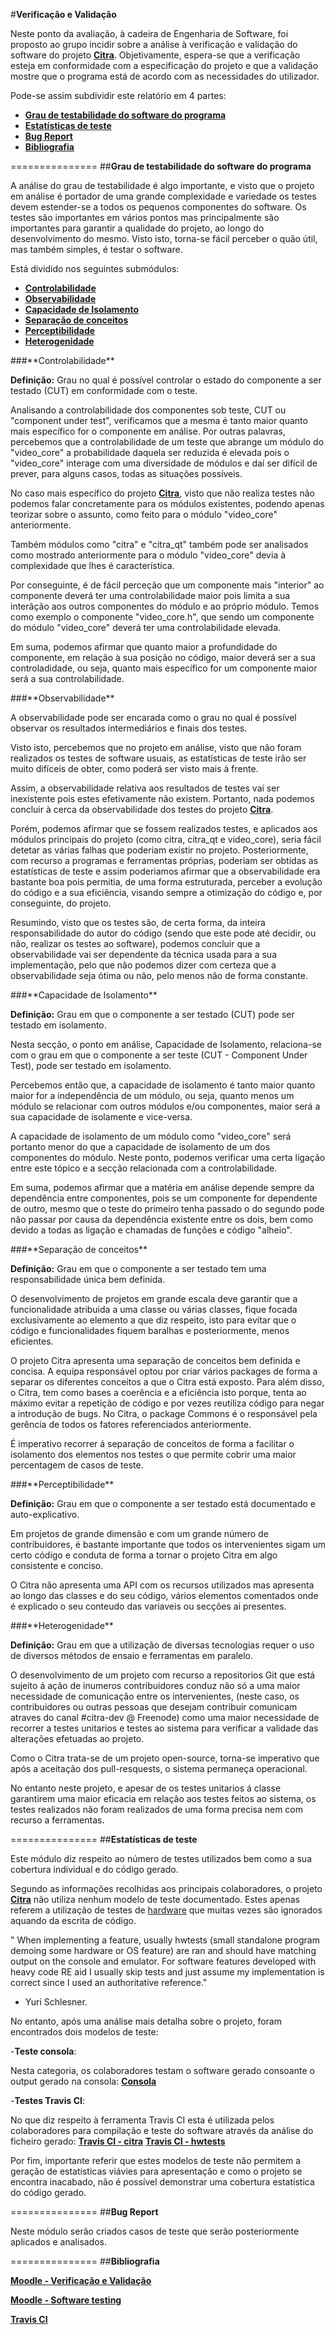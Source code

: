 #**Verificação e Validação**

Neste ponto da avaliação, à cadeira de Engenharia de Software, foi proposto ao grupo incidir sobre a análise à verificação e validação do software do projeto **[Citra](http://citra-emu.org/)**. Objetivamente, espera-se que a verificação esteja em conformidade com a especificação do projeto e que a validação mostre que o programa está de acordo com as necessidades do utilizador.

Pode-se assim subdividir este relatório em 4 partes:
- [**Grau de testabilidade do software do programa**](#modulo1)
- [**Estatísticas de teste**](#modulo2)
- [**Bug Report**](#modulo3)
- [**Bibliografia**](#modulo4)

===============
<a name="modulo1"/>
##**Grau de testabilidade do software do programa**

A análise do grau de testabilidade é algo importante, e visto que o projeto em análise é portador de uma grande complexidade e variedade os testes devem estender-se a todos os pequenos componentes do software. Os testes são importantes em vários pontos mas principalmente são importantes para garantir a qualidade do projeto, ao longo do desenvolvimento do mesmo.
Visto isto, torna-se fácil perceber o quão útil, mas também simples, é testar o software.

Está dividido nos seguintes submódulos:
- [**Controlabilidade**](#controlabilidade)
- [**Observabilidade**](#observabilidade)
- [**Capacidade de Isolamento**](#isolamento)
- [**Separação de conceitos**](#sep_conceitos)
- [**Perceptibilidade**](#perceptibilidade)
- [**Heterogenidade**](#heterogenidade)

<a name="controlabilidade"/>
###**Controlabilidade**

**Definição:** Grau no qual é possível controlar o estado do componente a ser testado (CUT) em conformidade com o teste.

Analisando a controlabilidade dos componentes sob teste, CUT ou "component under test", verificamos que a mesma é tanto 
maior quanto mais específico for o componente em análise. Por outras palavras, percebemos que a controlabilidade de um 
teste que abrange um módulo do "video_core" a probabilidade daquela ser reduzida é elevada pois o "video_core" interage 
com uma diversidade de módulos e daí ser difícil de prever, para alguns casos, todas as situações possíveis.

No caso mais específico do projeto **[Citra](http://citra-emu.org/)**, visto que não realiza testes não podemos falar 
concretamente para os módulos existentes, podendo apenas teorizar sobre o assunto, como feito para o módulo "video_core" anteriormente.

Também módulos como "citra" e "citra_qt" também pode ser analisados como mostrado anteriormente para o módulo "video_core" 
devia à complexidade que lhes é característica.

Por conseguinte, é de fácil perceção que um componente mais "interior" ao componente deverá ter uma controlabilidade maior pois limita 
a sua interãção aos outros componentes do módulo e ao próprio módulo. Temos como exemplo o componente "video_core.h", que sendo um 
componente do módulo "video_core" deverá ter uma controlabilidade elevada.

Em suma, podemos afirmar que quanto maior a profundidade do componente, em relação à sua posição no código, maior deverá ser a sua 
controladidade, ou seja, quanto mais específico for um componente maior será a sua controlabilidade.

<a name="observabilidade"/>
###**Observabilidade**

A observabilidade pode ser encarada como o grau no qual é possível observar os resultados intermediários e 
finais dos testes.

Visto isto, percebemos que no projeto em análise, visto que não foram realizados os testes de software usuais, 
as estatísticas de teste irão ser muito difíceis de obter, como poderá ser visto mais à frente.

Assim, a observabilidade relativa aos resultados de testes vai ser inexistente pois estes efetivamente não existem. 
Portanto, nada podemos concluir à cerca da observabilidade dos testes do projeto **[Citra](http://citra-emu.org/)**.

Porém, podemos afirmar que se fossem realizados testes, e aplicados aos módulos principais do projeto (como citra, 
citra_qt e video_core), seria fácil detetar as várias falhas que poderiam existir no projeto. Posteriormente, com 
recurso a programas e ferramentas próprias, poderiam ser obtidas as estatísticas de teste e assim poderiamos afirmar 
que a observabilidade era bastante boa pois permitia, de uma forma estruturada, perceber a evolução do código e a sua
eficiência, visando sempre a otimização do código e, por conseguinte, do projeto.

Resumindo, visto que os testes são, de certa forma, da inteira responsabilidade do autor do código (sendo que este pode 
até decidir, ou não, realizar os testes ao software), podemos concluir que a observabilidade vai ser dependente da técnica 
usada para a sua implementação, pelo que não podemos dizer com certeza que a observabilidade seja ótima ou não, pelo menos 
não de forma constante.

<a name="isolamento"/>
###**Capacidade de Isolamento**

**Definição:** Grau em que o componente a ser testado (CUT) pode ser testado em isolamento.

Nesta secção, o ponto em análise, Capacidade de Isolamento, relaciona-se com o grau em que o componente a ser teste (CUT - 
Component Under Test), pode ser testado em isolamento.

Percebemos então que, a capacidade de isolamento é tanto maior quanto maior for a independência de um módulo, ou seja,
quanto menos um módulo se relacionar com outros módulos e/ou componentes, maior será a sua capacidade de isolamente e
vice-versa.

A capacidade de isolamento de um módulo como "video_core" será portanto menor do que a capacidade de isolamento de um dos
componentes do módulo. Neste ponto, podemos verificar uma certa ligação entre este tópico e a secção relacionada com a 
controlabilidade.

Em suma, podemos afirmar que a matéria em análise depende sempre da dependência entre componentes, pois se um componente for
dependente de outro, mesmo que o teste do primeiro tenha passado o do segundo pode não passar por causa da dependência existente
entre os dois, bem como devido a todas as ligação e chamadas de funções e código "alheio".

<a name="sep_conceitos"/>
###**Separação de conceitos**

**Definição:** Grau em que o componente a ser testado tem uma responsabilidade única bem definida.

O desenvolvimento de projetos em grande escala deve garantir que a funcionalidade atribuida a uma classe ou várias
classes, fique focada exclusivamente ao elemento a que diz respeito, isto para evitar que o código e funcionalidades
fiquem baralhas e posteriormente, menos eficientes.

O projeto Citra apresenta uma separação de conceitos bem definida e concisa. A equipa responsável optou por
criar vários packages de forma a separar os diferentes conceitos a que o Citra está exposto. Para além disso, 
o Citra, tem como bases a coerência e a eficiência isto porque, tenta ao máximo evitar a repetição de código e por vezes reutiliza
código para negar a introdução de bugs.
No Citra, o package Commons é o responsável pela gerência de todos os fatores referenciados anteriormente.

É imperativo recorrer á separação de conceitos de forma a facilitar o isolamento dos elementos nos testes o que 
permite cobrir uma maior percentagem de casos de teste.

<a name="perceptibilidade"/>
###**Perceptibilidade** 

**Definição:** Grau em que o componente a ser testado está documentado e auto-explicativo.

Em projetos de grande dimensão e com um grande número de contribuidores, é bastante importante que todos os intervenientes
sigam um certo código e conduta de forma a tornar o projeto Citra em algo consistente e conciso.

O Citra não apresenta uma API com os recursos utilizados mas apresenta ao longo das classes e do seu código,
vários elementos comentados onde é explicado o seu conteudo das variaveis ou secções ai presentes. 

<a name="heterogenidade"/>
###**Heterogenidade** 

**Definição:** Grau em que a utilização de diversas tecnologias requer o uso de diversos métodos de ensaio e ferramentas em paralelo.

O desenvolvimento de um projeto com recurso a repositorios Git que está sujeito á ação de inumeros
contribuidores conduz não só a uma maior necessidade de comunicação entre os intervenientes, (neste caso,
os contribuidores ou outras pessoas que desejam contribuir comunicam atraves do canal #citra-dev @ Freenode)
como uma maior necessidade de recorrer a testes unitarios e testes ao sistema para verificar a validade das
alterações efetuadas ao projeto. 

Como o Citra trata-se de um projeto open-source, torna-se imperativo que após a aceitação dos pull-resquests, o sistema permaneça operacional.
 
No entanto neste projeto, e apesar de os testes unitarios á classe garantirem uma maior eficacia em relação aos testes feitos
ao sistema, os testes realizados não foram realizados de uma forma precisa nem com recurso a ferramentas.


===============
<a name="modulo2"/>
##**Estatísticas de teste**

Este módulo diz respeito ao número de testes utilizados bem como a sua cobertura individual e do código gerado.

Segundo as informações recolhidas aos principais colaboradores, o projeto **[Citra](http://citra-emu.org/)** não utiliza nenhum modelo de teste documentado. Estes apenas referem a utilização de testes de [hardware](https://github.com/citra-emu/hwtests) que muitas vezes são ignorados aquando da escrita de código.

" When implementing a feature, usually hwtests (small standalone program demoing some hardware or OS feature) are ran and should have matching output on the console and emulator. For software features developed with heavy code RE aid I usually skip tests and just assume my implementation is correct since I used an authoritative reference." 

 - Yuri Schlesner.

No entanto, após uma análise mais detalha sobre o projeto, foram encontrados dois modelos de teste:

-**Teste consola**:

Nesta categoria, os colaboradores testam o software gerado consoante o output gerado na consola: **[Consola](https://ci.appveyor.com/project/bunnei/citra/build/1.0.2169#L7)**

-**Testes Travis CI**:

No que diz respeito à ferramenta Travis CI esta é utilizada pelos colaboradores para compilação e teste do software através da análise do ficheiro gerado:
**[Travis CI - citra](https://travis-ci.org/citra-emu/citra)** **[Travis CI - hwtests](https://travis-ci.org/citra-emu/hwtests)**

Por fim, importante referir que estes modelos de teste não permitem a geração de estatísticas viávies para apresentação e como o projeto se encontra inacabado, não é possível demonstrar uma cobertura estatística do código gerado.

===============
<a name="modulo3"/>
##**Bug Report**

Neste módulo serão criados casos de teste que serão posteriormente aplicados e analisados.


===============
<a name="modulo4"/>
##**Bibliografia**

**[Moodle - Verificação e Validação](http://moodle.up.pt/pluginfile.php/74998/mod_resource/content/2/ESOF-VV%20-%20Part%20I.pdf)**

**[Moodle - Software testing](http://moodle.up.pt/pluginfile.php/74998/mod_resource/content/2/ESOF-VV%20-%20Part%20I.pdf)**

**[Travis CI](https://en.wikipedia.org/wiki/Travis_CI)**
